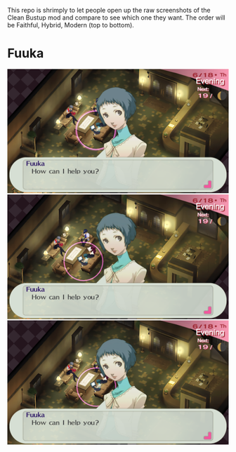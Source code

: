 This repo is shrimply to let people open up the raw screenshots of the Clean Bustup mod and compare to see which one they want. The order will be Faithful, Hybrid, Modern (top to bottom).

# Fuuka
![fuk1](fukfaithful.png)
![fuk2](fukhyrbid.png)
![fuk3](fukmod.png)
